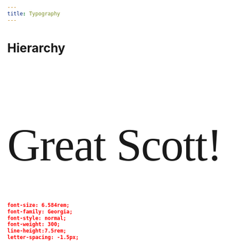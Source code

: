 ```yaml
---
title: Typography
---
```

<style>
html {
  font-size: 12px;
  background-color: bisque;
}
.accent {
  color:blue;
}
.margin-bot {
  padding-bottom:16px;
}
@media (min-width: 600px) {
  html {
    font-size: 16px;
    background-color: white;
  }
}
</style>

# Hierarchy

<h1 style="font-size: 6.584rem;font-family: Georgia;font-style: normal;font-weight: 300;line-height: 7.5rem;letter-spacing: -1.5px;"> 
Great Scott! 
</h1>

```json
font-size: 6.584rem;
font-family: Georgia;
font-style: normal;
font-weight: 300;
line-height:7.5rem;
letter-spacing: -1.5px;
```
